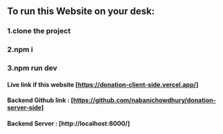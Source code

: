 ## To run this Website on your desk:

### 1.clone the project

### 2.npm i

### 3.npm run dev

#### Live link if this website [https://donation-client-side.vercel.app/]

#### Backend Github link : [https://github.com/nabanichowdhury/donation-server-side]

#### Backend Server : [http://localhost:8000/]
